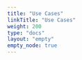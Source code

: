 ```yaml
---
title: "Use Cases"
linkTitle: "Use Cases"
weight: 200
type: "docs"
layout: "empty"
empty_node: true
---
```

